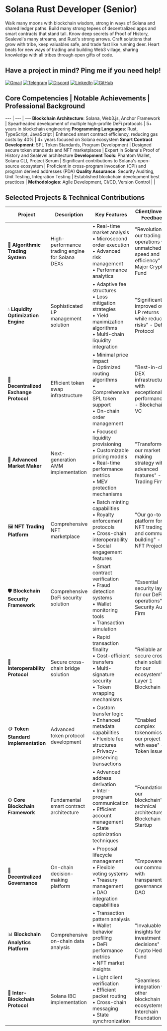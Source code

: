 # Solana Rust Developer (Senior)

Walk many moons with blockchain wisdom, strong in ways of Solana and shared ledger paths. Build many strong tepees of decentralized apps and smart contracts that stand tall. Know deep secrets of Proof of History, Sealevel's many streams, and Rust's strong arrows. Craft solutions that grow with tribe, keep valuables safe, and trade fast like running deer. Heart beats for new ways of trading and building Web3 village, sharing knowledge with all tribes through open gifts of code.

## Have a project in mind? Ping me if you need help!

[![Gmail](https://img.shields.io/badge/Gmail-EA4335?style=for-the-badge&logo=gmail&logoColor=white)](mailto:cashblaze129@gmail.com)
[![Telegram](https://img.shields.io/badge/Telegram-0088cc?style=for-the-badge&logo=telegram&logoColor=white)](https://t.me/cashblaze127)
[![Discord](https://img.shields.io/badge/Discord-5865F2?style=for-the-badge&logo=discord&logoColor=white)](https://discordapp.com/users/965772784653443215)
[![LinkedIn](https://img.shields.io/badge/LinkedIn-0A66C2?style=for-the-badge&logo=linkedin&logoColor=white)](https://www.linkedin.com/in/legend-keyvel-alston)
[![GitHub](https://img.shields.io/badge/GitHub-181717?style=for-the-badge&logo=github&logoColor=white)](https://github.com/cashblaze127)

## Core Competencies | Notable Achievements | Professional Background
--- | --- | ---
**Blockchain Architecture**: Solana, Web3.js, Anchor Framework | Spearheaded development of multiple high-profile DeFi protocols | 5+ years in blockchain engineering
**Programming Languages**: Rust, TypeScript, JavaScript | Enhanced smart contract efficiency, reducing gas costs by 40% | 4+ years focused on Solana ecosystem
**Smart Contract Development**: SPL Token Standards, Program Development | Designed secure token standards and NFT marketplaces | Expert in Solana's Proof of History and Sealevel architecture
**Development Tools**: Phantom Wallet, Solana CLI, Project Serum | Significant contributions to Solana's open-source ecosystem | Proficient in cross-program invocation (CPI) and program derived addresses (PDA)
**Quality Assurance**: Security Auditing, Unit Testing, Integration Testing | Established blockchain development best practices | 
**Methodologies**: Agile Development, CI/CD, Version Control |  | 

## Selected Projects & Technical Contributions
| Project | Description | Key Features | Client/Investor Feedback |
|---------|-------------|--------------|--------------------------|
| 🚀 **Algorithmic Trading System** | High-performance trading engine for Solana DEXs | • Real-time market analysis<br>• Microsecond order execution<br>• Advanced risk management<br>• Performance analytics | "Revolutionized our trading operations with unmatched speed and efficiency" - Major Crypto Fund |
| 💧 **Liquidity Optimization Engine** | Sophisticated LP management solution | • Adaptive fee structures<br>• Loss mitigation strategies<br>• Yield maximization algorithms<br>• Multi-chain liquidity integration | "Significantly improved our LP returns while reducing risks" - DeFi Protocol |
| 🔄 **Decentralized Exchange Protocol** | Efficient token swap infrastructure | • Minimal price impact<br>• Optimized routing algorithms<br>• Comprehensive SPL token support<br>• On-chain order management | "Best-in-class DEX infrastructure with exceptional performance" - Blockchain VC |
| 🎯 **Advanced Market Maker** | Next-generation AMM implementation | • Focused liquidity provisioning<br>• Customizable pricing models<br>• Real-time performance metrics<br>• MEV protection mechanisms | "Transformed our market making strategy with advanced features" - Trading Firm |
| 🖼️ **NFT Trading Platform** | Comprehensive NFT marketplace | • Batch minting capabilities<br>• Royalty enforcement protocols<br>• Cross-chain interoperability<br>• Social engagement features | "Our go-to platform for NFT trading and community building" - NFT Project |
| 🛡️ **Blockchain Security Framework** | Comprehensive DeFi security solution | • Smart contract verification<br>• Fraud detection systems<br>• Wallet monitoring tools<br>• Transaction simulation | "Essential security layer for our DeFi operations" - Security Audit Firm |
| 🌉 **Interoperability Protocol** | Secure cross-chain bridge solution | • Rapid transaction finality<br>• Cost-efficient transfers<br>• Multi-signature security<br>• Token wrapping mechanisms | "Reliable and secure cross-chain solution for our ecosystem" - Layer 1 Blockchain |
| 🪙 **Token Standard Implementation** | Advanced token protocol development | • Custom transfer logic<br>• Enhanced metadata capabilities<br>• Flexible fee structures<br>• Privacy-preserving transactions | "Enabled complex tokenomics for our project with ease" - Token Issuer |
| ⚙️ **Core Blockchain Framework** | Fundamental smart contract architecture | • Advanced address derivation<br>• Inter-program communication<br>• Efficient account management<br>• State optimization techniques | "Foundation for our blockchain's technical architecture" - Blockchain Startup |
| 🔐 **Decentralized Governance** | On-chain decision-making platform | • Proposal lifecycle management<br>• Flexible voting systems<br>• Treasury management<br>• DAO integration capabilities | "Empowered our community with transparent governance" - DAO |
| 📊 **Blockchain Analytics Platform** | Comprehensive on-chain data analysis | • Transaction pattern analysis<br>• Wallet behavior profiling<br>• DeFi performance metrics<br>• NFT market insights | "Invaluable insights for our investment decisions" - Crypto Hedge Fund |
| 🔗 **Inter-Blockchain Protocol** | Solana IBC implementation | • Light client verification<br>• Efficient packet routing<br>• Cross-chain messaging<br>• State synchronization | "Seamless integration with other blockchain ecosystems" - Interchain Foundation |

